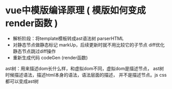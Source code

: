 
# vue中模版编译原理 ( 模版如何变成render函数 ) 

 - 解析阶段：将template模板转成ast语法树 parserHTML
 - 对静态节点做静态标记 markUp，后续更新时就不用比较它的子节点
   diff优化 静态节点跳过diff操作
 - 重新生成代码 codeGen (render函数)  

 ast树：用来描述dom长什么样，和虚拟dom不同，虚拟dom是描述节点，
        ast树时候描述语法，描述html本身的语法，语法层面的描述，
        并不是描述节点。js css 都可以变成ast树